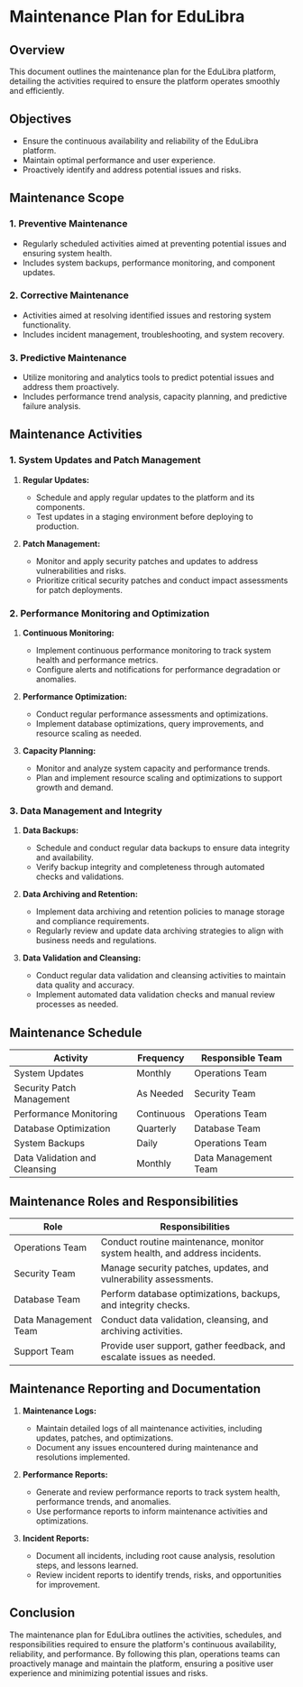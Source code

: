 # Maintenance Plan for EduLibra

## Overview
This document outlines the maintenance plan for the EduLibra platform, detailing the activities required to ensure the platform operates smoothly and efficiently.

## Objectives
- Ensure the continuous availability and reliability of the EduLibra platform.
- Maintain optimal performance and user experience.
- Proactively identify and address potential issues and risks.

## Maintenance Scope

### 1. Preventive Maintenance
- Regularly scheduled activities aimed at preventing potential issues and ensuring system health.
- Includes system backups, performance monitoring, and component updates.

### 2. Corrective Maintenance
- Activities aimed at resolving identified issues and restoring system functionality.
- Includes incident management, troubleshooting, and system recovery.

### 3. Predictive Maintenance
- Utilize monitoring and analytics tools to predict potential issues and address them proactively.
- Includes performance trend analysis, capacity planning, and predictive failure analysis.

## Maintenance Activities

### 1. System Updates and Patch Management

1. **Regular Updates:**
   - Schedule and apply regular updates to the platform and its components.
   - Test updates in a staging environment before deploying to production.

2. **Patch Management:**
   - Monitor and apply security patches and updates to address vulnerabilities and risks.
   - Prioritize critical security patches and conduct impact assessments for patch deployments.

### 2. Performance Monitoring and Optimization

1. **Continuous Monitoring:**
   - Implement continuous performance monitoring to track system health and performance metrics.
   - Configure alerts and notifications for performance degradation or anomalies.

2. **Performance Optimization:**
   - Conduct regular performance assessments and optimizations.
   - Implement database optimizations, query improvements, and resource scaling as needed.

3. **Capacity Planning:**
   - Monitor and analyze system capacity and performance trends.
   - Plan and implement resource scaling and optimizations to support growth and demand.

### 3. Data Management and Integrity

1. **Data Backups:**
   - Schedule and conduct regular data backups to ensure data integrity and availability.
   - Verify backup integrity and completeness through automated checks and validations.

2. **Data Archiving and Retention:**
   - Implement data archiving and retention policies to manage storage and compliance requirements.
   - Regularly review and update data archiving strategies to align with business needs and regulations.

3. **Data Validation and Cleansing:**
   - Conduct regular data validation and cleansing activities to maintain data quality and accuracy.
   - Implement automated data validation checks and manual review processes as needed.

## Maintenance Schedule

| Activity                     | Frequency    | Responsible Team          |
|------------------------------|--------------|---------------------------|
| System Updates               | Monthly      | Operations Team           |
| Security Patch Management    | As Needed    | Security Team             |
| Performance Monitoring       | Continuous   | Operations Team           |
| Database Optimization        | Quarterly    | Database Team             |
| System Backups               | Daily        | Operations Team           |
| Data Validation and Cleansing| Monthly      | Data Management Team      |

## Maintenance Roles and Responsibilities

| Role                  | Responsibilities                                                                     |
|-----------------------|-------------------------------------------------------------------------------------|
| Operations Team       | Conduct routine maintenance, monitor system health, and address incidents.            |
| Security Team         | Manage security patches, updates, and vulnerability assessments.                     |
| Database Team         | Perform database optimizations, backups, and integrity checks.                       |
| Data Management Team  | Conduct data validation, cleansing, and archiving activities.                        |
| Support Team          | Provide user support, gather feedback, and escalate issues as needed.                |

## Maintenance Reporting and Documentation

1. **Maintenance Logs:**
   - Maintain detailed logs of all maintenance activities, including updates, patches, and optimizations.
   - Document any issues encountered during maintenance and resolutions implemented.

2. **Performance Reports:**
   - Generate and review performance reports to track system health, performance trends, and anomalies.
   - Use performance reports to inform maintenance activities and optimizations.

3. **Incident Reports:**
   - Document all incidents, including root cause analysis, resolution steps, and lessons learned.
   - Review incident reports to identify trends, risks, and opportunities for improvement.

## Conclusion

The maintenance plan for EduLibra outlines the activities, schedules, and responsibilities required to ensure the platform's continuous availability, reliability, and performance. By following this plan, operations teams can proactively manage and maintain the platform, ensuring a positive user experience and minimizing potential issues and risks.
